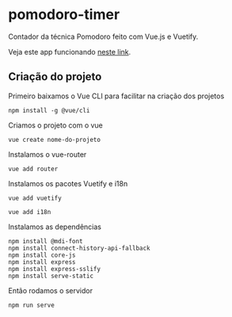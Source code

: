 # pomodoro-timer

Contador da técnica Pomodoro feito com Vue.js e Vuetify.

Veja este app funcionando [neste link](https://contador-pomodoro.herokuapp.com/#/).

## Criação do projeto

Primeiro baixamos o Vue CLI para facilitar na criação dos projetos
```
npm install -g @vue/cli
```
Criamos o projeto com o vue
```
vue create nome-do-projeto
```
Instalamos o vue-router
```
vue add router
```
Instalamos os pacotes Vuetify e i18n
```
vue add vuetify
```

```
vue add i18n
```

Instalamos as dependências

```
npm install @mdi-font
npm install connect-history-api-fallback
npm install core-js
npm install express
npm install express-sslify
npm install serve-static 
```

Então rodamos o servidor
```
npm run serve
```